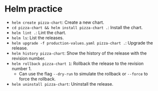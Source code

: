 # Helm practice

- `helm create pizza-chart`: Create a new chart.
- `cd pizza-chart && helm install pizza-chart .`: Install the chart.
- `helm lint .`: Lint the chart.
- `helm ls`: List the releases.
- `helm upgrade -f production-values.yaml pizza-chart .`: Upgrade the release.
- `helm history pizza-chart`: Show the history of the release with the revision number.
- `helm rollback pizza-chart 1`: Rollback the release to the revision number 1.
  - Can use the flag `--dry-run` to simulate the rollback or `--force` to force the rollback.
- `helm uninstall pizza-chart`: Uninstall the release.
